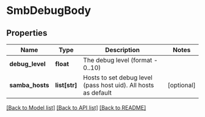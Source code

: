 # SmbDebugBody

## Properties
Name | Type | Description | Notes
------------ | ------------- | ------------- | -------------
**debug_level** | **float** | The debug level (format - 0..10) | 
**samba_hosts** | **list[str]** | Hosts to set debug level (pass host uid). All hosts as default | [optional] 

[[Back to Model list]](../README.md#documentation-for-models) [[Back to API list]](../README.md#documentation-for-api-endpoints) [[Back to README]](../README.md)

